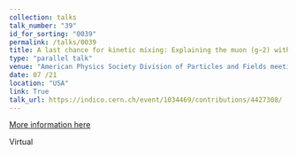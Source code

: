 ```yaml
---
collection: talks
talk_number: "39"
id_for_sorting: "0039"
permalink: /talks/0039
title: A last chance for kinetic mixing: Explaining the muon (g−2) with semi-visible dark photons 
type: "parallel talk"
venue: "American Physics Society Division of Particles and Fields meeting"
date: 07 /21
location: "USA"
link: True 
talk_url: https://indico.cern.ch/event/1034469/contributions/4427308/ 
---
```


[More information here](https://indico.cern.ch/event/1034469/contributions/4427308/)

Virtual
